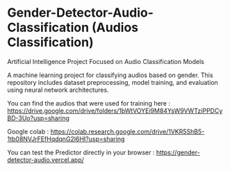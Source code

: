 # Gender-Detector-Audio-Classification (Audios Classification)

Artificial Intelligence Project Focused on Audio Classification Models

A machine learning project for classifying audios based on gender. This repository includes dataset preprocessing, model training, and evaluation using neural network architectures.

You can find the audios that were used for training here : https://drive.google.com/drive/folders/1bWtVOYEi9M84YsW9VWTziPPDCyBD-3Uo?usp=sharing

Google colab : https://colab.research.google.com/drive/1VKR5ShB5-1tb08NVJrFEfHqdqnG2l6HI?usp=sharing

You can test the Predictor directly in your browser : https://gender-detector-audio.vercel.app/

